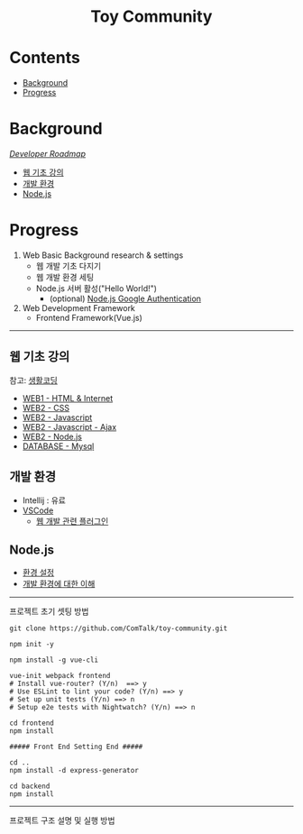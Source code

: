 <h1 align="center">Toy Community</h1>

# Contents

- [Background](#background)
- [Progress](#progress)

# Background

*[Developer Roadmap](https://roadmap.sh/)*
- [웹 기초 강의](#웹-기초-강의)
- [개발 환경](#개발-환경)
- [Node.js](#nodejs)

# Progress

1. Web Basic Background research & settings
	- 웹 개발 기초 다지기
	- 웹 개발 환경 세팅
	- Node.js 서버 활성("Hello World!")
		- (optional) [Node.js Google Authentication](https://opentutorials.org/course/3413)
2. Web Development Framework 
	- Frontend Framework(Vue.js)


---

## 웹 기초 강의

참고: [생활코딩](https://opentutorials.org/)
- [WEB1 - HTML & Internet](https://opentutorials.org/course/3083)
- [WEB2 - CSS](https://opentutorials.org/course/3086)
- [WEB2 - Javascript](https://opentutorials.org/course/3085)
- [WEB2 - Javascript - Ajax](https://opentutorials.org/course/3281)
- [WEB2 - Node.js](https://opentutorials.org/course/3332)
- [DATABASE - Mysql](https://opentutorials.org/course/3161)

## 개발 환경

- Intellij : 유료
- [VSCode](https://code.visualstudio.com/)
	- [웹 개발 관련 플러그인](https://velog.io/@aralaa/VScode%EC%97%90%EC%84%9C-%EC%9B%B9-%EA%B0%9C%EB%B0%9C-%ED%99%98%EA%B2%BD%EC%84%A4%EC%A0%95)

## Node.js

- [환경 설정](https://kimvampa.tistory.com/101)
- [개발 환경에 대한 이해](https://jeonghwan-kim.github.io/series/2019/12/10/frontend-dev-env-webpack-basic.html)


---

프로젝트 초기 셋팅 방법

```
git clone https://github.com/ComTalk/toy-community.git

npm init -y

npm install -g vue-cli

vue-init webpack frontend
# Install vue-router? (Y/n)  ==> y
# Use ESLint to lint your code? (Y/n) ==> y
# Set up unit tests (Y/n) ==> n
# Setup e2e tests with Nightwatch? (Y/n) ==> n

cd frontend
npm install

##### Front End Setting End #####

cd ..
npm install -d express-generator

cd backend
npm install

```

---

프로젝트 구조 설명 및 실행 방법

